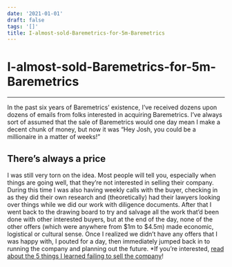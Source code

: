 ```yaml
---
date: '2021-01-01'
draft: false
tags: '[]'
title: I-almost-sold-Baremetrics-for-5m-Baremetrics
---
```


# I-almost-sold-Baremetrics-for-5m-Baremetrics

***
In the past six years of Baremetrics’ existence, I’ve received dozens upon dozens of emails from folks interested in acquiring Baremetrics.
I’ve always sort of assumed that the sale of Baremetrics would one day mean I make a decent chunk of money, but now it was “Hey Josh, you could be a millionaire in a matter of weeks!”
## There’s always a price
I was still very torn on the idea.
Most people will tell you, especially when things are going well, that they’re not interested in selling their company.
During this time I was also having weekly calls with the buyer, checking in as they did their own research and (theoretically) had their lawyers looking over things while we did our work with diligence documents.
After that I went back to the drawing board to try and salvage all the work that’d been done with other interested buyers, but at the end of the day, none of the other offers (which were anywhere from $1m to $4.5m) made economic, logistical or cultural sense.
Once I realized we didn’t have any offers that I was happy with, I pouted for a day, then immediately jumped back in to running the company and planning out the future.
*If you’re interested, [read about the 5 things I learned failing to sell the company](https://baremetrics.com/blog/5-things-i-learned-failing-to-sell-baremetrics-for-5m)!
